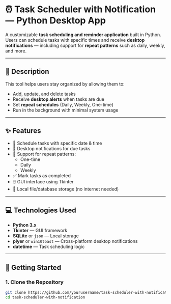 # ⏰ Task Scheduler with Notification — Python Desktop App

A customizable **task scheduling and reminder application** built in Python. Users can schedule tasks with specific times and receive **desktop notifications** — including support for **repeat patterns** such as daily, weekly, and more.

---


## 📝 Description

This tool helps users stay organized by allowing them to:

- Add, update, and delete tasks
- Receive **desktop alerts** when tasks are due
- Set **repeat schedules** (Daily, Weekly, One-time)
- Run in the background with minimal system usage

---

## ✨ Features

- 📅 Schedule tasks with specific date & time
- 🔔 Desktop notifications for due tasks
- 🔁 Support for repeat patterns:
  - One-time
  - Daily
  - Weekly
- ✅ Mark tasks as completed
- 🖱️ GUI interface using Tkinter
- 💾 Local file/database storage (no internet needed)

---

## 💻 Technologies Used

- **Python 3.x**
- **Tkinter** — GUI framework
- **SQLite** or `json` — Local storage
- **plyer** or `win10toast` — Cross-platform desktop notifications
- **datetime** — Task scheduling logic

---

## 🚀 Getting Started

### 1. Clone the Repository

```bash
git clone https://github.com/yourusername/task-scheduler-with-notification.git
cd task-scheduler-with-notification
